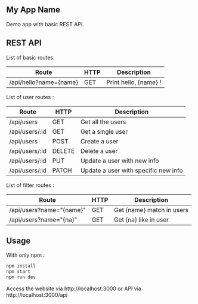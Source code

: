 ## My App Name
Demo app with basic REST API.

## REST API
List of basic routes:

Route|HTTP|Description
---|---|---
/api/hello?name={name}|GET|Print hello, {name} !

List of user routes :

Route|HTTP|Description
---|---|---
/api/users|GET|Get all the users
/api/users/:id|GET|Get a single user
/api/users|POST|Create a user
/api/users/:id|DELETE|Delete a user
/api/users/:id|PUT|Update a user with new info
/api/users/:id|PATCH|Update a user with specific new info

List of filter routes :

Route|HTTP|Description
---|---|---
/api/users?name="{name}"|GET|Get {name} match in users
/api/users?name="{na}"|GET|Get {na} like in user

## Usage
With only npm :

```javascript
npm install
npm start
npm run dev
```

Access the website via http://localhost:3000 or API via http://localhost:3000/api
